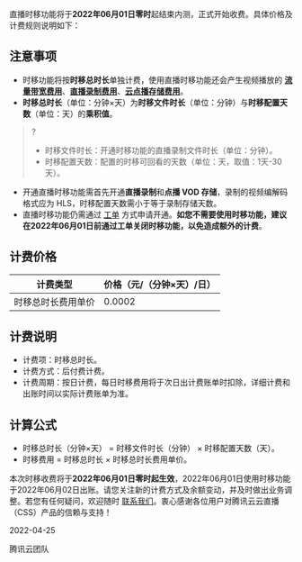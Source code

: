 直播时移功能将于**2022年06月01日零时**起结束内测，正式开始收费。具体价格及计费规则说明如下：

## 注意事项
- 时移功能将按**时移总时长**单独计费，使用直播时移功能还会产生视频播放的 [**流量带宽费用**](https://cloud.tencent.com/document/product/267/34175)、[**直播录制费用**](https://cloud.tencent.com/document/product/267/52708)、[**云点播存储费用**](https://cloud.tencent.com/document/product/266/2838)。
- **时移总时长**（单位：分钟×天）为**时移文件时长**（单位：分钟）与**时移配置天数**（单位：天）的**乘积值**。
>?
>- 时移文件时长：开通时移功能的直播录制文件时长（单位：分钟）。
>- 时移配置天数：配置的时移可回看的天数（单位：天，取值：1天-30天）。
- 开通直播时移功能需首先开通**直播录制**和**点播 VOD 存储**，录制的视频编解码格式应为 HLS，时移配置天数需小于等于录制存储天数。
- 直播时移功能仍需通过 [工单](https://console.cloud.tencent.com/workorder/category) 方式申请开通。**如您不需要使用时移功能，建议在2022年06月01日前通过工单关闭时移功能，以免造成额外的计费**。


[](id:price)
## 计费价格

| 计费类型           | 价格（元/（分钟×天）/日） |
| ------------------ | ------------------------- |
| 时移总时长费用单价 | 0.0002                    |

## 计费说明
- 计费项：时移总时长。
- 计费方式：后付费计费。
- 计费周期：按日计费，每日时移费用将于次日出计费账单时扣除，详细计费和出账时间以实际计费账单为准。

## 计算公式
- 时移总时长（分钟×天） = 时移文件时长（分钟） × 时移配置天数（天）。
- 时移费用 = 时移总时长 × 时移总时长费用单价。


本次时移收费将于**2022年06月01日零时起生效**，2022年06月01日使用时移功能于2022年06月02日出账。请您关注新的计费方式及余额变动，并及时做出业务调整。若您有任何疑问，欢迎随时 [联系我们](https://cloud.tencent.com/document/product/267/19904)。衷心感谢各位用户对腾讯云云直播（CSS）产品的信赖与支持！

2022-04-25

腾讯云团队

